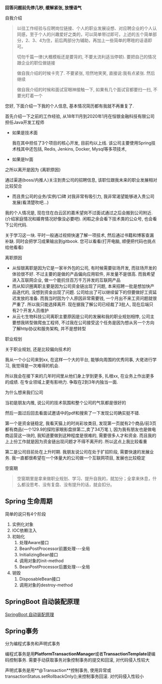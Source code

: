 **回答问题前先停几秒, 缓解紧张, 放慢语气**



自我介绍

>   以往工作经验与应聘岗位链接、个人的职业发展设想、对应聘企业的个人认同感，至于个人的兴趣爱好之类的，可以简单带过即可，上述的五个简单部分，2、3、4为住，前后两部分为辅助，再加上一些简单的寒暄的话语即可。
>
>   切勿千篇一律(大概模板还是要背的, 不要太流利适当停顿). 要把自己的情况跟企业的职位做链接
>
>   做自我介绍的时候卡壳了. 不要紧张, 坦然地笑笑, 直接说:我有点紧张. 然后继续
>
>   做自我介绍的时候和面试官眼神接触一下, 如果有几个面试官都要扫一扫, 不要光盯着一个

您好, 下面介绍一下我的个人信息, 基本情况简历都有我就不再重复了. 

首先介绍一下之前的工作经验, 从18年11月到2020年1月在恒银金融科技有限公司担任Java开发工程师

*   如果是技术面

    我在其中担任了3个项目的核心开发, 目前均以上线. 该公司主要使用Spring技术栈其中还包括, Redis, Jenkins, Docker, Mysql等多项技术, 

*   如果是hr面

  

之所以离开是因为 {离职原因} 

通过渠道(boss/内推人)关注到贵公司的招聘信息, 该职位跟我未来的职业发展相对比较契合

*   而且贵公司的业务/实例/口碑 对我非常有吸引力, 我非常渴望能够进入贵公司发展(看清楚吹吧...)

我的个人情况是, 现在住在白云区的嘉禾望岗不过面试通过之后会搬到公司附近. (介绍家庭情况和婚育情况好像没必要吧). 闲暇之余会看下技术类的公众号, 也会看下公司代码. 

关于学习这一块. 平时一般通过视频快速了解一项技术, 然后通过书籍和博客查漏补缺. 同时会把学习成果输出到gitbook. 您可以看看(打开电脑, 顺便把代码也挑点给他看看)



离职原因

*   从恒银离职是因为它是一家半外包的公司, 有时候需要驻场开发, 而驻场开发的体验很不好. 不过主要的是做的产品偏向应用软件, 并发量不是很高. 而我希望进入互联网企业, 做一个能抗住百万千万并发的互联网产品
*   而从知识圈离职主要是因为公司资金链出现了问题, 本来招聘一批是想加快产品迭代的, 没想到资金出现了问题. 公司给出了可以继续留下的但要做好工资延迟发放的准备. 而我当时因为个人原因非常需要钱, 一个月出不来工资问题就很严重了. 所以我只能选择离开. 现在据我了解公司已经裁了3批人, 现在后端只有2个开发人员维护 
*   从云七生物科技公司离职主要原因是公司的发展和我的职业规划相悖, 公司主要想我转型做爬虫工程师, 不过我在公司接受这个任务是因为想从另一个方向了解http协议和服务架构, 并不是想转型



职业规划

关于职业规划, 还是比较偏向技术的

我从一个小公司来到xx, 在这样一个大的平台, 能够向周围的优秀同事, 大佬进行学习, 我觉得是一次难得的机会. 

所以我会在接下来的几年时间里从他们身上学到更多, 扎根xx, 在业务上作出更多的成绩. 在专业领域上更有影响力. 争取在2到3年内独当一面. 



为什么想来我们公司

当初是朋友内推, 说公司的技术氛围和整个公司的气氛都是很好的

然后一面过后回去看面试邀请中的pdf和搜索了一下发现公司确实挺不错. 

第一个是资金链稳定, 我看天猫上的时尚彩妆类目, 发现第一页就有2个商品/前3页都有商品(一个129.9的探险家眼影盘排第二,卖了34万笔 ), 因为我有朋友也是做电商运营这一块的, 我知道要做到这种程度是很难的, 需要很多人才和资金. 而且我的上上份工作就是因为资金链出现问题才不得不离开的. 所以这点上我比较看重

第二是公司目前处在上升时期. 我朋友说公司在处于扩招阶段, 需要快速的发展业务. 我一直都很希望在一个体量大的公司做一个互联网项目, 发展也比较稳定



空窗期

>   空窗期里是拿来做职业规划、学习、提升自我的，就加分；全拿来休息，什么都没思考、没有复盘、没有提升的话，就会扣分。 













## Spring 生命周期

简单的说只有4个阶段

1. 实例化对象
2. IOC依赖注入
3. 初始化
   1. 处理Aware接口
   2. BeanPostProcessor前置处理---全局
   3. InitializingBean接口
   4. 调用对象的init-method
   5. BeanPostProcessor后置处理---全局
4. 销毁
   1. DisposableBean接口
   2. 调用对象的destroy-method



## SpringBoot 自动装配原理

[SpringBoot 自动装配原理](https://blog.csdn.net/qq_43843037/article/details/111320877)





## Spring事务

分为编程式事务和声明式事务

编程式事务是用**PlatformTransactionManager**或者**TransactionTemplate**硬编码控制事务. 需要手动获取事务对象控制事务的提交和回滚, 对代码侵入性较大

声明式事务是用**@Transaction**控制事务, 使用异常或transactionStatus.setRollbackOnly();来控制事务回滚. 对代码侵入性较小























